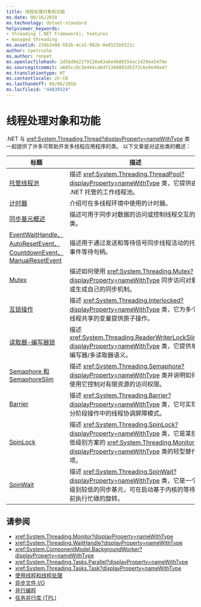 ```yaml
---
title: 线程处理对象和功能
ms.date: 08/16/2018
ms.technology: dotnet-standard
helpviewer_keywords:
- threading [.NET Framework], features
- managed threading
ms.assetid: 239b2e8d-581b-4ca3-992b-0e8525b9321c
author: rpetrusha
ms.author: ronpet
ms.openlocfilehash: 2d56d962279120a03a6e4b89154ac1429ea5479e
ms.sourcegitcommit: a885cc8c3e444ca6471348893d5373c6e9e49a47
ms.translationtype: HT
ms.contentlocale: zh-CN
ms.lasthandoff: 09/06/2018
ms.locfileid: "44039324"
---
```

# <a name="threading-objects-and-features"></a>线程处理对象和功能

.NET 与 <xref:System.Threading.Thread?displayProperty=nameWithType> 类一起提供了许多可帮助开发多线程应用程序的类。 以下文章是对这些类的概述：

|标题|描述|  
|-----------|-----------------|  
|[托管线程池](the-managed-thread-pool.md)|描述 <xref:System.Threading.ThreadPool?displayProperty=nameWithType> 类，它提供由 .NET 托管的工作线程池。|  
|[计时器](timers.md)|介绍可在多线程环境中使用的计时器。|
|[同步基元概述](overview-of-synchronization-primitives.md)|描述可用于同步对数据的访问或控制线程交互的类。|
|[EventWaitHandle、AutoResetEvent、CountdownEvent、ManualResetEvent](eventwaithandle-autoresetevent-countdownevent-manualresetevent.md)|描述用于通过发送和等待信号同步线程活动的托管事件等待句柄。|
|[Mutex](mutexes.md)|描述如何使用 <xref:System.Threading.Mutex?displayProperty=nameWithType> 同步访问对象或生成自己的同步机制。|
|[互锁操作](interlocked-operations.md)|描述 <xref:System.Threading.Interlocked?displayProperty=nameWithType> 类，它为多个线程共享的变量提供原子操作。|
|[读取器-编写器锁](reader-writer-locks.md)|描述 <xref:System.Threading.ReaderWriterLockSlim?displayProperty=nameWithType> 类，它提供单编写器/多读取器语义。|
|[Semaphore 和 SemaphoreSlim](semaphore-and-semaphoreslim.md)|描述 <xref:System.Threading.Semaphore?displayProperty=nameWithType> 类并说明如何使用它控制对有限资源的访问权限。|
|[Barrier](barrier.md)|描述 <xref:System.Threading.Barrier?displayProperty=nameWithType> 类，它可实现分阶段操作中的线程协调屏障模式。|
|[SpinLock](spinlock.md)|描述 <xref:System.Threading.SpinLock?displayProperty=nameWithType> 类，它是某些低级别方案的 <xref:System.Threading.Monitor?displayProperty=nameWithType> 类的轻型替代项。|
|[SpinWait](spinwait.md)|描述 <xref:System.Threading.SpinWait?displayProperty=nameWithType> 类，它是一个级别较低的同步基元，可在启动基于内核的等待之前执行忙碌的旋转。|

## <a name="see-also"></a>请参阅

- <xref:System.Threading.Monitor?displayProperty=nameWithType>
- <xref:System.Threading.WaitHandle?displayProperty=nameWithType>
- <xref:System.ComponentModel.BackgroundWorker?displayProperty=nameWithType>
- <xref:System.Threading.Tasks.Parallel?displayProperty=nameWithType>
- <xref:System.Threading.Tasks.Task?displayProperty=nameWithType>
- [使用线程和线程处理](using-threads-and-threading.md)
- [异步文件 I/O](../io/asynchronous-file-i-o.md)
- [并行编程](../parallel-programming/index.md)
- [任务并行库 (TPL)](../parallel-programming/task-parallel-library-tpl.md)
